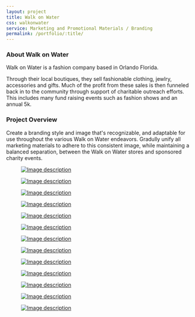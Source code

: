 ```yaml
---
layout: project
title: Walk on Water
css: walkonwater
service: Marketing and Promotional Materials / Branding
permalink: /portfolio/:title/
---
```


### About Walk on Water

Walk on Water is a fashion company based in Orlando Florida.

Through their local boutiques, they sell fashionable clothing, jewlry, accessories and gifts. Much of the profit from these sales is then funneled back in to the community through support of charitable outreach efforts. This includes many fund raising events such as fashion shows and an annual 5k.

### Project Overview

Create a branding style and image that's recognizable, and adaptable for use throughout the various Walk on Water endeavors. Gradully unify all marketing materials to adhere to this consistent image, while maintaining a balanced separation, between the Walk on Water stores and sponsored charity events.

<div class="gallery" itemscope itemtype="http://schema.org/ImageGallery" data-index="gallery">
  <div class="gallery-group">
    <figure itemprop="associatedMedia" itemscope itemtype="http://schema.org/ImageObject">
      <a href="gallery/wow-eventad-web.jpg" itemprop="contentUrl" data-size="1280x1000"><img src="gallery/wow-eventad-web-thumb.jpg" itemprop="thumbnail" alt="Image description" /></a>
    </figure>
    <figure itemprop="associatedMedia" itemscope itemtype="http://schema.org/ImageObject">
      <a href="gallery/westin-ad-web.jpg" itemprop="contentUrl" data-size="1280x960"><img src="gallery/westin-ad-web-thumb.jpg" itemprop="thumbnail" alt="Image description" /></a>
    </figure>
    <figure class="large" itemprop="associatedMedia" itemscope itemtype="http://schema.org/ImageObject">
      <a href="gallery/winterpark-poster-web.jpg" itemprop="contentUrl" data-size="1200x869"><img src="gallery/winterpark-poster-web-thumb.jpg" itemprop="thumbnail" alt="Image description" /></a>
    </figure>
  </div>
  <div class="gallery-group">
    <figure itemprop="associatedMedia" itemscope itemtype="http://schema.org/ImageObject">
      <a href="gallery/wow-couponcard-back.jpg" itemprop="contentUrl" data-size="1250x1250"><img src="gallery/wow-couponcard-back-thumb.jpg" itemprop="thumbnail" alt="Image description" /></a>
    </figure>
    <figure itemprop="associatedMedia" itemscope itemtype="http://schema.org/ImageObject">
      <a href="gallery/wow-couponcard-closeup.jpg" itemprop="contentUrl" data-size="1643x1233"><img src="gallery/wow-couponcard-closeup-thumb.jpg" itemprop="thumbnail" alt="Image description" /></a>
    </figure>
    <figure class="large left" itemprop="associatedMedia" itemscope itemtype="http://schema.org/ImageObject">
      <a href="gallery/wow-couponcard-front.jpg" itemprop="contentUrl" data-size="1250x1250"><img src="gallery/wow-couponcard-front-thumb.jpg" itemprop="thumbnail" alt="Image description" /></a>
    </figure>
  </div>
  <div class="gallery-group">
    <figure class="tall" itemprop="associatedMedia" itemscope itemtype="http://schema.org/ImageObject">
      <a href="gallery/powerofpink-shirt-poster-web.jpg" itemprop="contentUrl" data-size="1000x1509"><img src="gallery/powerofpink-shirt-poster-web-thumb.jpg" itemprop="thumbnail" alt="Image description" /></a>
    </figure>
    <figure class="large" itemprop="associatedMedia" itemscope itemtype="http://schema.org/ImageObject">
      <a href="gallery/merchandise-tags-web.jpg" itemprop="contentUrl" data-size="1200x869"><img src="gallery/merchandise-tags-web-thumb.jpg" itemprop="thumbnail" alt="Image description" /></a>
    </figure>
  </div>
  <div class="gallery-group">
    <figure itemprop="associatedMedia" itemscope itemtype="http://schema.org/ImageObject">
      <a href="gallery/pandora-bracelet-web.jpg" itemprop="contentUrl" data-size="1000x1157"><img src="gallery/pandora-bracelet-web-thumb.jpg" itemprop="thumbnail" alt="Image description" /></a>
    </figure>
    <figure itemprop="associatedMedia" itemscope itemtype="http://schema.org/ImageObject">
      <a href="gallery/5k-postcard-web.jpg" itemprop="contentUrl" data-size="800x1000"><img src="gallery/5k-postcard-web-thumb.jpg" itemprop="thumbnail" alt="Image description" /></a>
    </figure>
    <figure class="large left" itemprop="associatedMedia" itemscope itemtype="http://schema.org/ImageObject">
      <a href="gallery/lmhs-magazine-web.jpg" itemprop="contentUrl" data-size="1000x1250"><img src="gallery/lmhs-magazine-web-thumb.jpg" itemprop="thumbnail" alt="Image description" /></a>
    </figure>
  </div>
  <div class="gallery-group">
    <figure itemprop="associatedMedia" itemscope itemtype="http://schema.org/ImageObject">
      <a href="gallery/valentines-shirt-poster-web.jpg" itemprop="contentUrl" data-size="1000x1509"><img src="gallery/valentines-shirt-poster-web-thumb.jpg" itemprop="thumbnail" alt="Image description" /></a>
    </figure>
    <figure iitemprop="associatedMedia" itemscope itemtype="http://schema.org/ImageObject">
      <a href="gallery/wow-business-card-animation.gif" itemprop="contentUrl" data-size="450x360"><img src="gallery/wow-business-card-animation.gif" itemprop="thumbnail" alt="Image description" /></a>
    </figure>
  </div>

</div>
